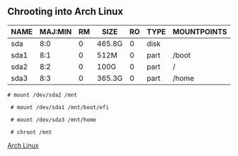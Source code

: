 
## Chrooting into Arch Linux

| NAME | MAJ:MIN | RM | SIZE   | RO | TYPE | MOUNTPOINTS |
|------|---------|----|--------|----|------|-------------|
| sda  | 8:0     | 0  | 465.8G | 0  | disk |             |
| sda1 | 8:1     | 0  | 512M   | 0  | part | /boot       |
| sda2 | 8:2     | 0  | 100G   | 0  | part | /           |
| sda3 | 8:3     | 0  | 365.3G | 0  | part | /home       |


` # mount /dev/sda2 /mnt `

` # mount /dev/sda1 /mnt/boot/efi`

` # mount /dev/sda3 /mnt/home`

` # chroot /mnt`

[Arch Linux](Arch_Linux.md)
